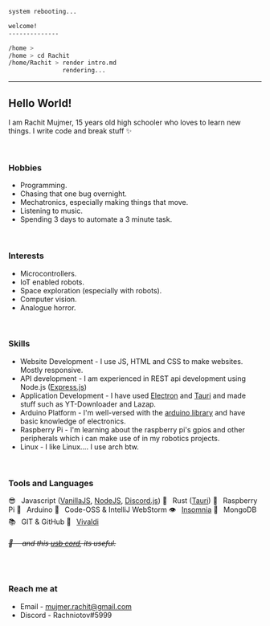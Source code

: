 ```sh
system rebooting...

welcome!
--------------

/home >
/home > cd Rachit
/home/Rachit > render intro.md
               rendering...
```

---

## Hello World!

I am Rachit Mujmer, 15 years old high schooler who loves to learn new things. I write code and break stuff :sparkles:

<br>

### Hobbies

 - Programming.
 - Chasing that one bug overnight.
 - Mechatronics, especially making things that move.
 - Listening to music.
 - Spending 3 days to automate a 3 minute task.

<br>

### Interests
 - Microcontrollers.
 - IoT enabled robots.
 - Space exploration (especially with robots).
 - Computer vision.
 - Analogue horror.

<br>

### Skills

 - Website Development - I use JS, HTML and CSS to make websites. Mostly responsive.
 - API development - I am experienced in REST api development using Node.js ([Express.js](https://expressjs.com))
 - Application Development - I have used [Electron](https://www.electronjs.org) and [Tauri](https://tauri.studio) and made stuff such as YT-Downloader and Lazap.
 - Arduino Platform - I'm well-versed with the [arduino library](https://www.arduino.cc/reference/en/) and have basic knowledge of electronics.
 - Raspberry Pi - I'm learning about the raspberry pi's gpios and other peripherals which i can make use of in my robotics projects.
 - Linux - I like Linux.... I use arch btw.

<br>

### Tools and Languages

:sunglasses:  Javascript ([VanillaJS](http://vanilla-js.com), [NodeJS](https://nodejs.org/), [Discord.js](https://discord.js.org/#/))
:rocket:  Rust ([Tauri](https://tauri.studio))
:strawberry:  Raspberry Pi
:arrows_counterclockwise:  Arduino
:memo:  Code-OSS & IntelliJ WebStorm
:eye:  [Insomnia](https://insomnia.rest)
:leaves:  MongoDB
:books:  GIT & GitHub
:bookmark_tabs:  [Vivaldi](https://vivaldi.com)
###### <strike>:electric_plug:   and this [usb cord](https://cdn.discordapp.com/attachments/840902618658373642/970241318393614397/IMG_20220501_140203.jpg), its useful.</strike>

<br>

### Reach me at

 - Email - mujmer.rachit@gmail.com
 - Discord - Rachniotov#5999